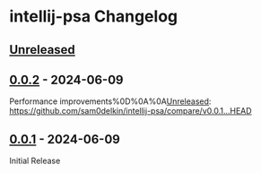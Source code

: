 <!-- Keep a Changelog guide -> https://keepachangelog.com -->

# intellij-psa Changelog

## [Unreleased]

## [0.0.2] - 2024-06-09
Performance improvements%0D%0A%0A[Unreleased]: https://github.com/sam0delkin/intellij-psa/compare/v0.0.1...HEAD

## [0.0.1] - 2024-06-09
Initial Release

[Unreleased]: https://github.com/sam0delkin/intellij-psa/compare/v0.0.2...HEAD
[0.0.2]: https://github.com/sam0delkin/intellij-psa/compare/v0.0.1...v0.0.2
[0.0.1]: https://github.com/sam0delkin/intellij-psa/commits/v0.0.1
